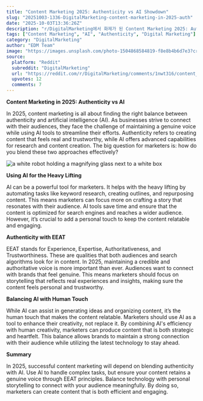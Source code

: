 ```yaml
---
title: "Content Marketing 2025: Authenticity vs AI Showdown"
slug: "20251003-1336-DigitalMarketing-content-marketing-in-2025-auth"
date: "2025-10-03T13:36:26Z"
description: "r/DigitalMarketing에서 화제가 된 Content Marketing 2025: Authenticity vs AI Showdown에 대한 깊이 있는 분석과 인사이트"
tags: ["Content Marketing", "AI", "Authenticity", "Digital Marketing"]
category: "DigitalMarketing"
author: "EDM Team"
image: "https://images.unsplash.com/photo-1504868584819-f8e8b4b6d7e3?crop=entropy&cs=tinysrgb&fit=max&fm=jpg&ixid=M3w3OTU0NDF8MHwxfHNlYXJjaHw0MHx8ZGlnaXRhbCUyMG1hcmtldGluZ3xlbnwxfDB8fHwxNzU5NDk4NTY5fDA&ixlib=rb-4.1.0&q=80&w=1080"
source:
  platform: "Reddit"
  subreddit: "DigitalMarketing"
  url: "https://reddit.com/r/DigitalMarketing/comments/1nwt316/content_marketing_in_2025_authenticity_vs_ai/"
  upvotes: 12
  comments: 7
---
```


**Content Marketing in 2025: Authenticity vs AI**

In 2025, content marketing is all about finding the right balance between authenticity and artificial intelligence (AI). As businesses strive to connect with their audiences, they face the challenge of maintaining a genuine voice while using AI tools to streamline their efforts. Authenticity refers to creating content that feels real and trustworthy, while AI offers advanced capabilities for research and content creation. The big question for marketers is: how do you blend these two approaches effectively?

![a white robot holding a magnifying glass next to a white box](https://images.unsplash.com/photo-1674027326254-88c960d8e561?crop=entropy&cs=tinysrgb&fit=max&fm=jpg&ixid=M3w3OTU0NDF8MHwxfHNlYXJjaHw5fHxzZW98ZW58MXwwfHx8MTc1OTQ5ODU3MHww&ixlib=rb-4.1.0&q=80&w=1080)

**Using AI for the Heavy Lifting**

AI can be a powerful tool for marketers. It helps with the heavy lifting by automating tasks like keyword research, creating outlines, and repurposing content. This means marketers can focus more on crafting a story that resonates with their audience. AI tools save time and ensure that the content is optimized for search engines and reaches a wider audience. However, it’s crucial to add a personal touch to keep the content relatable and engaging.

**Authenticity with EEAT**

EEAT stands for Experience, Expertise, Authoritativeness, and Trustworthiness. These are qualities that both audiences and search algorithms look for in content. In 2025, maintaining a credible and authoritative voice is more important than ever. Audiences want to connect with brands that feel genuine. This means marketers should focus on storytelling that reflects real experiences and insights, making sure the content feels personal and trustworthy.

**Balancing AI with Human Touch**

While AI can assist in generating ideas and organizing content, it’s the human touch that makes the content relatable. Marketers should use AI as a tool to enhance their creativity, not replace it. By combining AI's efficiency with human creativity, marketers can produce content that is both strategic and heartfelt. This balance allows brands to maintain a strong connection with their audience while utilizing the latest technology to stay ahead.

**Summary**

In 2025, successful content marketing will depend on blending authenticity with AI. Use AI to handle complex tasks, but ensure your content retains a genuine voice through EEAT principles. Balance technology with personal storytelling to connect with your audience meaningfully. By doing so, marketers can create content that is both efficient and engaging.